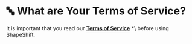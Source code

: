 # 🔤 What are Your Terms of Service?

It is important that you read our [**Terms of Service**](https://info.shapeshift.io/terms-of-service/) \*\ before using ShapeShift.
